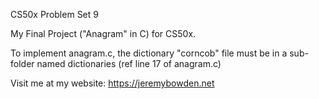 CS50x Problem Set 9

My Final Project ("Anagram" in C) for CS50x.

To implement anagram.c, the dictionary "corncob" file must be in a sub-folder named dictionaries (ref line 17 of anagram.c)

Visit me at my website: https://jeremybowden.net

